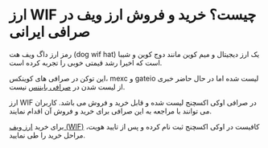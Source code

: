 
# ارز WIF چیست؟ خرید و فروش ارز ویف در صرافی ایرانی

رمز ارز داگ ویف هت (dog wif hat) یک ارز دیجیتال و میم کوین مانند دوج کوین و شیبا است که اخیرا رشد قیمتی خوبی را تجربه کرده است.

این توکن در صرافی های کوینکس، mexc و gateio لیست شده اما در حال حاضر خبری از لیست شدن در [صرافی بایننس](https://www.binance.com/en-GB) نیست.

ارز WIF در صرافی اوکی اکسچنج لیست شده و قابل خرید و فروش می باشد. کاربران می توانند با مراجعه به این صرافی برای خرید و فروش آن اقدام نمایند.

برای خرید [ارز ویف (WIF)](https://ok-ex.io/buy-and-sell/WIF/)  کافیست در اوکی اکسچنج ثبت نام کرده و پس از تایید هویت، مراحل خرید را طی نمایید.
